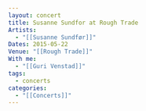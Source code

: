 ```yaml
---
layout: concert
title: Susanne Sundfor at Rough Trade
Artists:
  - "[[Susanne Sundfør]]"
Dates: 2015-05-22
Venue: "[[Rough Trade]]"
With me:
  - "[[Guri Venstad]]"
tags:
  - concerts
categories:
  - "[[Concerts]]"
---
```

